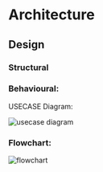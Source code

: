 # Architecture

## Design
### Structural

### Behavioural:
USECASE Diagram:
 
![usecase diagram](https://user-images.githubusercontent.com/98833151/153509196-fe946075-0355-41d6-b3e1-d084de61f88a.png)

### Flowchart:
![flowchart](https://user-images.githubusercontent.com/98833151/153509725-707fe79f-b9c6-4c07-8cb7-8015a130c763.png)
